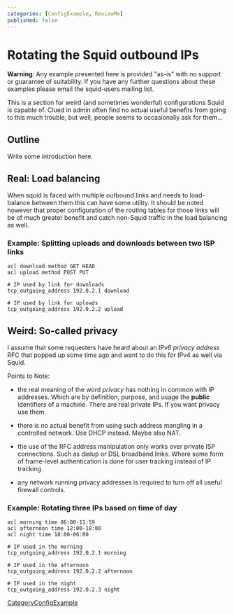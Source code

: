 ```yaml
---
categories: [ConfigExample, ReviewMe]
published: false
---
```

# Rotating the Squid outbound IPs

**Warning**: Any example presented here is provided "as-is" with no
support or guarantee of suitability. If you have any further questions
about these examples please email the squid-users mailing list.

This is a section for weird (and sometimes wonderful) configurations
Squid is capable of. Clued in admin often find no actual useful benefits
from going to this much trouble, but well, people seems to occasionally
ask for them...

## Outline

Write some introduction here.

## Real: Load balancing

When squid is faced with multiple outbound links and needs to
load-balance between them this can have some utility. It should be noted
however that proper configuration of the routing tables for those links
will be of much greater benefit and catch non-Squid traffic in the load
balancing as well.

### Example: Splitting uploads and downloads between two ISP links

    acl download method GET HEAD
    acl upload method POST PUT
    
    # IP used by link for downloads
    tcp_outgoing_address 192.0.2.1 download
    
    # IP used by link for uploads
    tcp_outgoing_address 192.0.2.2 upload

## Weird: So-called privacy

I assume that some requesters have heard about an IPv6 *privacy address*
RFC that popped up some time ago and want to do this for IPv4 as well
via Squid.

Points to Note:

  - the real meaning of the word *privacy* has nothing in common with IP
    addresses. Which are by definition, purpose, and usage the
    **public** identifiers of a machine. There are real private IPs. If
    you want privacy use them.

  - there is no actual benefit from using such address mangling in a
    controlled network. Use DHCP instead. Maybe also NAT.

  - the use of the RFC address manipulation only works over private ISP
    connections. Such as dialup or DSL broadband links. Where some form
    of frame-level authentication is done for user tracking instead of
    IP tracking.

  - any network running privacy addresses is required to turn off all
    useful firewall controls.

### Example: Rotating three IPs based on time of day

    acl morning time 06:00-11:59
    acl afternoon time 12:00-18:00
    acl night time 18:00-06:00
    
    # IP used in the morning
    tcp_outgoing_address 192.0.2.1 morning
    
    # IP used in the afternoon
    tcp_outgoing_address 192.0.2.2 afternoon
    
    # IP used in the night
    tcp_outgoing_address 192.0.2.3 night

[CategoryConfigExample](/CategoryConfigExample)
